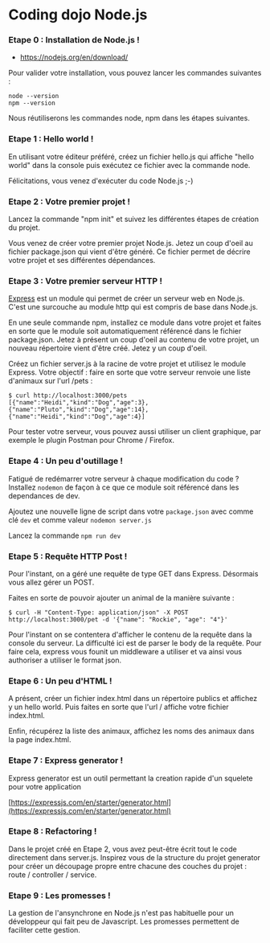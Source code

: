 # Coding dojo Node.js

### Etape 0 : Installation de Node.js !

- https://nodejs.org/en/download/

Pour valider votre installation, vous pouvez lancer les commandes suivantes :

```
node --version
npm --version
```

Nous réutiliserons les commandes node, npm dans les étapes suivantes.

### Etape 1 : Hello world !

En utilisant votre éditeur préféré, créez un fichier hello.js qui affiche "hello world" dans la console puis exécutez ce fichier avec la commande node.

Félicitations, vous venez d'exécuter du code Node.js ;-)

### Etape 2 : Votre premier projet !

Lancez la commande "npm init" et suivez les différentes étapes de création du projet.

Vous venez de créer votre premier projet Node.js. Jetez un coup d'oeil au fichier package.json qui vient d'être généré. Ce fichier permet de décrire votre projet et ses différentes dépendances.

### Etape 3 : Votre premier serveur HTTP !

[Express](https://github.com/strongloop/express) est un module qui permet de créer un serveur web en Node.js. C'est une surcouche au module http qui est compris de base dans Node.js.

En une seule commande npm, installez ce module dans votre projet et faites en sorte que le module soit automatiquement référencé dans le fichier package.json.
Jetez à présent un coup d'oeil au contenu de votre projet, un nouveau répertoire vient d'être créé. Jetez y un coup d'oeil.

Créez un fichier server.js à la racine de votre projet et utilisez le module Express. Votre objectif : faire en sorte que votre serveur renvoie une liste d'animaux sur l'url /pets :

```
$ curl http://localhost:3000/pets
[{"name":"Heidi","kind":"Dog","age":3},{"name":"Pluto","kind":"Dog","age":14},{"name":"Heidi","kind":"Dog","age":4}]
```

Pour tester votre serveur, vous pouvez aussi utiliser un client graphique, par exemple le plugin Postman pour Chrome / Firefox.

### Etape 4 : Un peu d'outillage !

Fatigué de redémarrer votre serveur à chaque modification du code ? Installez `nodemon` de façon à ce que ce module soit référencé dans les dependances de dev.

Ajoutez une nouvelle ligne de script dans votre `package.json` avec comme clé `dev` et comme valeur `nodemon server.js`

Lancez la commande `npm run dev`

### Etape 5 : Requête HTTP Post !

Pour l'instant, on a géré une requête de type GET dans Express. Désormais vous allez gérer un POST. 

Faites en sorte de pouvoir ajouter un animal de la manière suivante :

```
$ curl -H "Content-Type: application/json" -X POST http://localhost:3000/pet -d '{"name": "Rockie", "age": "4"}'
```

Pour l'instant on se contentera d'afficher le contenu de la requête dans la console du serveur. La difficulté ici est de parser le body de la requête. Pour faire cela, express vous founit un middleware a utiliser et va ainsi vous authoriser a utiliser le format json.

### Etape 6 : Un peu d'HTML !

A présent, créer un fichier index.html dans un répertoire publics et affichez y un hello world. Puis faites en sorte que l'url / affiche votre fichier index.html.

Enfin, récupérez la liste des animaux, affichez les noms des animaux dans la page index.html.

### Etape 7 : Express generator !

Express generator est un outil permettant la creation rapide d'un squelete pour votre application

[https://expressjs.com/en/starter/generator.html](https://expressjs.com/en/starter/generator.html)

### Etape 8 : Refactoring !

Dans le projet créé en Etape 2, vous avez peut-être écrit tout le code directement dans server.js. Inspirez vous de la structure du projet generator pour créer un découpage propre entre chacune des couches du projet : route / controller / service.

### Etape 9 : Les promesses !

La gestion de l'ansynchrone en Node.js n'est pas habituelle pour un développeur qui fait peu de Javascript. Les promesses permettent de faciliter cette gestion.
